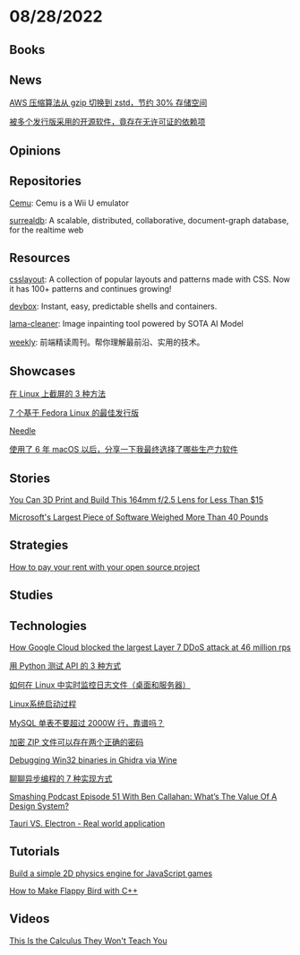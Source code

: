 # 08/28/2022

## Books

## News
[AWS 压缩算法从 gzip 切换到 zstd，节约 30% 存储空间](https://www.oschina.net/news/207430/aws-from-gzip-to-zstd)

[被多个发行版采用的开源软件，竟存在无许可证的依赖项](https://www.oschina.net/news/207705/tea-dependencies-without-license)

## Opinions

## Repositories
[Cemu](https://github.com/cemu-project/Cemu): Cemu is a Wii U emulator

[surrealdb](https://github.com/surrealdb/surrealdb): A scalable, distributed, collaborative, document-graph database, for the realtime web

## Resources
[csslayout](https://github.com/phuocng/csslayout): A collection of popular layouts and patterns made with CSS. Now it has 100+ patterns and continues growing!

[devbox](https://github.com/jetpack-io/devbox): Instant, easy, predictable shells and containers.

[lama-cleaner](https://github.com/Sanster/lama-cleaner): Image inpainting tool powered by SOTA AI Model

[weekly](https://github.com/ascoders/weekly): 前端精读周刊。帮你理解最前沿、实用的技术。

## Showcases
[在 Linux 上截屏的 3 种方法](https://linux.cn/article-14943-1.html)

[7 个基于 Fedora Linux 的最佳发行版](https://linux.cn/article-14951-1.html)

[Needle](https://needle.tools/)

[使用了 6 年 macOS 以后，分享一下我最终选择了哪些生产力软件](https://www.v2ex.com/t/875619#reply28)

## Stories
[You Can 3D Print and Build This 164mm f/2.5 Lens for Less Than $15](https://petapixel.com/2022/08/22/you-can-3d-print-and-build-this-164mm-f-2-5-lens-for-less-than-15/)

[Microsoft's Largest Piece of Software Weighed More Than 40 Pounds](https://www.pcmag.com/news/microsofts-largest-piece-of-software-weighed-more-than-40-pounds)

## Strategies
[How to pay your rent with your open source project](https://plausible.io/blog/open-source-funding)

## Studies

## Technologies
[How Google Cloud blocked the largest Layer 7 DDoS attack at 46 million rps](https://cloud.google.com/blog/products/identity-security/how-google-cloud-blocked-largest-layer-7-ddos-attack-at-46-million-rps)

[用 Python 测试 API 的 3 种方式](https://linux.cn/article-14944-1.html)

[如何在 Linux 中实时监控日志文件（桌面和服务器）](https://linux.cn/article-14947-1.html)

[Linux系统启动过程](https://mp.weixin.qq.com/s/woQefCpBUGPew3XBTWQTAw)

[MySQL 单表不要超过 2000W 行，靠谱吗？](https://mp.weixin.qq.com/s/N3te_fVBeqhjIpl25N6kpA)

[加密 ZIP 文件可以存在两个正确的密码](https://www.oschina.net/news/207560/encrypted-zip-file-two-correct-passwords)

[Debugging Win32 binaries in Ghidra via Wine](https://john-millikin.com/debugging-win32-binaries-in-ghidra-via-wine)

[聊聊异步编程的 7 种实现方式](https://mp.weixin.qq.com/s/L8hmVveRkPXlfKyMGOwbBw)

[Smashing Podcast Episode 51 With Ben Callahan: What’s The Value Of A Design System?](https://www.smashingmagazine.com/2022/08/smashing-podcast-episode-51/)

[Tauri VS. Electron - Real world application](https://www.levminer.com/blog/tauri-vs-electron)

## Tutorials
[Build a simple 2D physics engine for JavaScript games](https://developer.ibm.com/tutorials/wa-build2dphysicsengine/)

[How to Make Flappy Bird with C++](https://terminalroot.com/how-to-make-flappy-bird-with-cpp/)

## Videos
[This Is the Calculus They Won't Teach You](https://www.youtube.com/watch?v=5M2RWtD4EzI)
